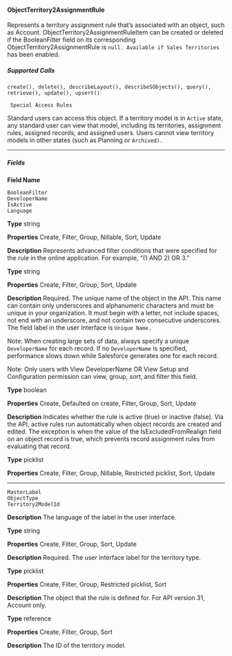 #### ObjectTerritory2AssignmentRule

Represents a territory assignment rule that’s associated with an object, such as Account. ObjectTerritory2AssignmentRuleItem can be
created or deleted if the BooleanFilter field on its corresponding ObjectTerritory2AssignmentRule is `null. Available if Sales Territories`
has been enabled.

##### Supported Calls
```
create(), delete(), describeLayout(), describeSObjects(), query(), retrieve(), update(), upsert()

 Special Access Rules

```
Standard users can access this object. If a territory model is in `Active` state, any standard user can view that model, including its
territories, assignment rules, assigned records, and assigned users. Users cannot view territory models in other states (such as Planning
or `Archived).`


-----

##### Fields

**Field Name**
```
BooleanFilter
DeveloperName
IsActive
Language

```

**Type**
string

**Properties**
Create, Filter, Group, Nillable, Sort, Update

**Description**
Represents advanced filter conditions that were specified for the rule in the online
application. For example, “(1 AND 2) OR 3.”

**Type**
string

**Properties**
Create, Filter, Group, Sort, Update

**Description**
Required. The unique name of the object in the API. This name can contain only
underscores and alphanumeric characters and must be unique in your
organization. It must begin with a letter, not include spaces, not end with an
underscore, and not contain two consecutive underscores. The field label in the
user interface is `Unique Name.`

Note: When creating large sets of data, always specify a unique
`DeveloperName` for each record. If no `DeveloperName` is
specified, performance slows down while Salesforce generates one for
each record.

Note: Only users with View DeveloperName OR View Setup and
Configuration permission can view, group, sort, and filter this field.

**Type**
boolean

**Properties**
Create, Defaulted on create, Filter, Group, Sort, Update

**Description**
Indicates whether the rule is active (true) or inactive (false). Via the API, active
rules run automatically when object records are created and edited. The exception
is when the value of the IsExcludedFromRealign field on an object record is true,
which prevents record assignment rules from evaluating that record.

**Type**
picklist

**Properties**
Create, Filter, Group, Nillable, Restricted picklist, Sort, Update


-----

```
MasterLabel
ObjectType
Territory2ModelId

```

**Description**
The language of the label in the user interface.

**Type**
string

**Properties**
Create, Filter, Group, Sort, Update

**Description**
Required. The user interface label for the territory type.

**Type**
picklist

**Properties**
Create, Filter, Group, Restricted picklist, Sort

**Description**
The object that the rule is defined for. For API version 31, Account only.

**Type**
reference

**Properties**
Create, Filter, Group, Sort

**Description**
The ID of the territory model.

